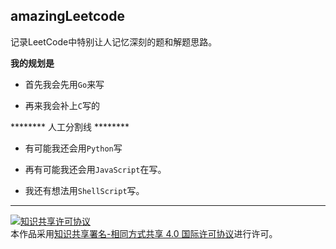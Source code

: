 ## amazingLeetcode

记录LeetCode中特别让人记忆深刻的题和解题思路。

**我的规划是** 

- 首先我会先用`Go`来写

- 再来我会补上`C`写的

******** 人工分割线 ******** 

- 有可能我还会用`Python`写

- 再有可能我还会用`JavaScript`在写。

- 我还有想法用`ShellScript`写。
---
<a rel="license" href="http://creativecommons.org/licenses/by-sa/4.0/"><img alt="知识共享许可协议" style="border-width:0" src="https://i.creativecommons.org/l/by-sa/4.0/88x31.png" /></a><br />本作品采用<a rel="license" href="http://creativecommons.org/licenses/by-sa/4.0/">知识共享署名-相同方式共享 4.0 国际许可协议</a>进行许可。
